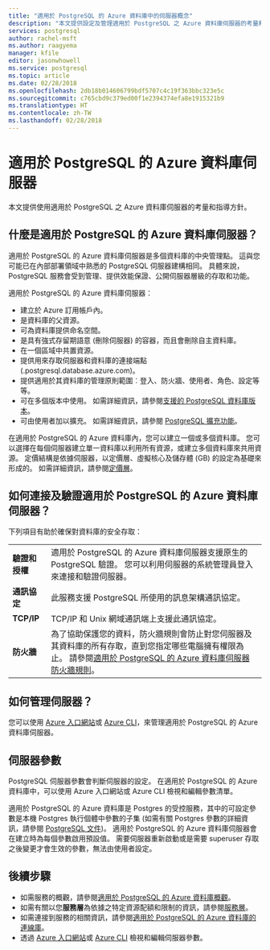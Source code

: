 ```yaml
---
title: "適用於 PostgreSQL 的 Azure 資料庫中的伺服器概念"
description: "本文提供設定及管理適用於 PostgreSQL 之 Azure 資料庫伺服器的考量和指導方針。"
services: postgresql
author: rachel-msft
ms.author: raagyema
manager: kfile
editor: jasonwhowell
ms.service: postgresql
ms.topic: article
ms.date: 02/28/2018
ms.openlocfilehash: 2db18b014606799bdf5707c4c19f363bbc323e5c
ms.sourcegitcommit: c765cbd9c379ed00f1e2394374efa8e1915321b9
ms.translationtype: HT
ms.contentlocale: zh-TW
ms.lasthandoff: 02/28/2018
---
```

# <a name="azure-database-for-postgresql-servers"></a>適用於 PostgreSQL 的 Azure 資料庫伺服器
本文提供使用適用於 PostgreSQL 之 Azure 資料庫伺服器的考量和指導方針。

## <a name="what-is-an-azure-database-for-postgresql-server"></a>什麼是適用於 PostgreSQL 的 Azure 資料庫伺服器？
適用於 PostgreSQL 的 Azure 資料庫伺服器是多個資料庫的中央管理點。 這與您可能已在內部部署領域中熟悉的 PostgreSQL 伺服器建構相同。 具體來說，PostgreSQL 服務會受到管理、提供效能保證、公開伺服器層級的存取和功能。

適用於 PostgreSQL 的 Azure 資料庫伺服器：

- 建立於 Azure 訂用帳戶內。
- 是資料庫的父資源。
- 可為資料庫提供命名空間。
- 是具有強式存留期語意 (刪除伺服器) 的容器，而且會刪除自主資料庫。
- 在一個區域中共置資源。
- 提供用來存取伺服器和資料庫的連接端點 (.postgresql.database.azure.com)。
- 提供適用於其資料庫的管理原則範圍︰登入、防火牆、使用者、角色、設定等等。
- 可在多個版本中使用。 如需詳細資訊，請參閱[支援的 PostgreSQL 資料庫版本](concepts-supported-versions.md)。
- 可由使用者加以擴充。 如需詳細資訊，請參閱 [PostgreSQL 擴充功能](concepts-extensions.md)。

在適用於 PostgreSQL 的 Azure 資料庫內，您可以建立一個或多個資料庫。 您可以選擇在每個伺服器建立單一資料庫以利用所有資源，或建立多個資料庫來共用資源。 定價結構是依據伺服器，以定價層、虛擬核心及儲存體 (GB) 的設定為基礎來形成的。 如需詳細資訊，請參閱[定價層](./concepts-pricing-tiers.md)。

## <a name="how-do-i-connect-and-authenticate-to-an-azure-database-for-postgresql-server"></a>如何連接及驗證適用於 PostgreSQL 的 Azure 資料庫伺服器？
下列項目有助於確保對資料庫的安全存取：

|||
|:--|:--|
| **驗證和授權** | 適用於 PostgreSQL 的 Azure 資料庫伺服器支援原生的 PostgreSQL 驗證。 您可以利用伺服器的系統管理員登入來連接和驗證伺服器。 |
| **通訊協定** | 此服務支援 PostgreSQL 所使用的訊息架構通訊協定。 |
| **TCP/IP** | TCP/IP 和 Unix 網域通訊端上支援此通訊協定。 |
| **防火牆** | 為了協助保護您的資料，防火牆規則會防止對您伺服器及其資料庫的所有存取，直到您指定哪些電腦擁有權限為止。 請參閱[適用於 PostgreSQL 的 Azure 資料庫伺服器防火牆規則](concepts-firewall-rules.md)。 |

## <a name="how-do-i-manage-a-server"></a>如何管理伺服器？
您可以使用 [Azure 入口網站](https://portal.azure.com)或 [Azure CLI](/cli/azure/postgres)，來管理適用於 PostgreSQL 的 Azure 資料庫伺服器。

## <a name="server-parameters"></a>伺服器參數
PostgreSQL 伺服器參數會判斷伺服器的設定。 在適用於 PostgreSQL 的 Azure 資料庫中，可以使用 Azure 入口網站或 Azure CLI 檢視和編輯參數清單。 

適用於 PostgreSQL 的 Azure 資料庫是 Postgres 的受控服務，其中的可設定參數是本機 Postgres 執行個體中參數的子集 (如需有關 Postgres 參數的詳細資訊，請參閱 [PostgreSQL 文件](https://www.postgresql.org/docs/9.6/static/runtime-config.html))。 適用於 PostgreSQL 的 Azure 資料庫伺服器會在建立時為每個參數啟用預設值。 需要伺服器重新啟動或是需要 superuser 存取之後變更才會生效的參數，無法由使用者設定。


## <a name="next-steps"></a>後續步驟
- 如需服務的概觀，請參閱[適用於 PostgreSQL 的 Azure 資料庫概觀](overview.md)。
- 如需有關以您**服務層**為依據之特定資源配額和限制的資訊，請參閱[服務層](concepts-pricing-tiers.md)。
- 如需連接到服務的相關資訊，請參閱[適用於 PostgreSQL 的 Azure 資料庫的連線庫](concepts-connection-libraries.md)。
- 透過 [Azure 入口網站](howto-configure-server-parameters-using-portal.md)或 [Azure CLI](howto-configure-server-parameters-using-cli.md) 檢視和編輯伺服器參數。
